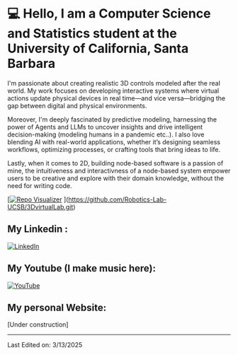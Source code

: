 
# 💻 Hello, I am a Computer Science and Statistics student at the University of California, Santa Barbara

I'm passionate about creating realistic 3D controls modeled after the real world. My work focuses on developing interactive systems where virtual actions update physical devices in real time—and vice versa—bridging the gap between digital and physical environments.

Moreover, I'm deeply fascinated by predictive modeling, harnessing the power of Agents and LLMs to uncover insights and drive intelligent decision-making (modeling humans in a pandemic etc..).  I also love blending AI with real-world applications, whether it’s designing seamless workflows, optimizing processes, or crafting tools that bring ideas to life.

Lastly, when it comes to 2D, building node-based software is a passion of mine, the intuitiveness and interactivness of a node-based system empower users to be creative and explore with their domain knowledge, without the need for writing code. 

[[![Repo Visualizer](https://github-readme-stats.vercel.app/api/pin/?username=LZhang888&repo=your-repo&theme=tokyonight)](https://github.com/LZhang888/your-repo)
](https://github.com/Robotics-Lab-UCSB/3DvirtualLab.git)

## My Linkedin : 
[![LinkedIn](https://img.shields.io/badge/LinkedIn-Profile-blue?logo=linkedin)](https://www.linkedin.com/in/matthew-zhang-1b3b23272/)

## My Youtube (I make music here):
[![YouTube](https://img.shields.io/badge/YouTube-Subscribe-red?logo=youtube)](https://www.youtube.com/@LaibentonMusicGarage)

## My personal Website:
[Under construction] 

------
Last Edited on: 3/13/2025
